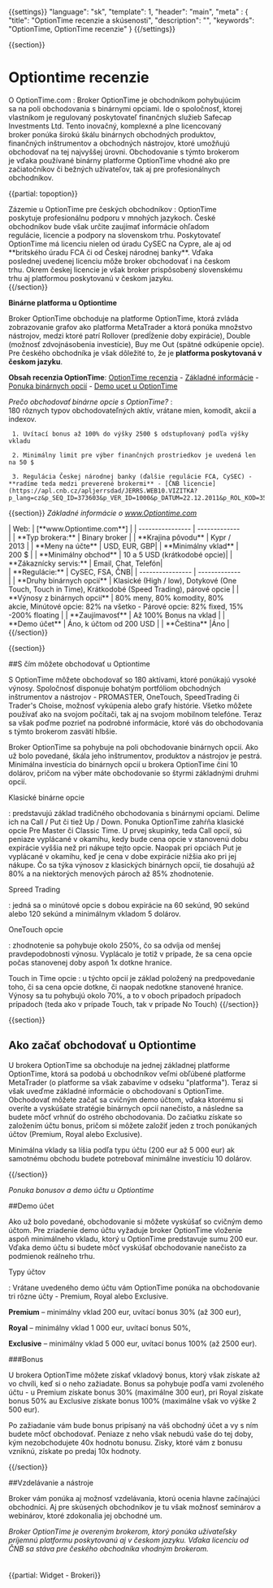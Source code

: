 ﻿{{settings}}
  "language": "sk",
  "template": 1,
  "header": "main",
  "meta" : {
    "title": "OptionTime recenzie a skúsenosti",
    "description": "",
    "keywords": "OptionTime, OptionTime recenzie"
  }
{{/settings}}
<div itemprop="review" itemscope itemtype="http://schema.org/Review">

<span itemprop="reviewRating" itemscope itemtype="http://schema.org/Rating">
  <meta itemprop="worstRating" content="1"/>
  <meta itemprop="ratingValue" content="70"/>
  <meta itemprop="bestRating" content="100"/>
</span>
<meta itemprop="itemreviewed" content="optiontime">
<meta itemprop="author" content="ForexSrovnávač.cz">

<div class="row">
<div class="col-md-9" role="main" markdown="1">

{{section}}

# Optiontime recenzie
<div class="row" style="width:92%">
  <div class="col-md-6" markdown="1">
O OptionTime.com
:    
Broker OptionTime je obchodníkom pohybujúcim sa na poli obchodovania s binárnymi opciami. Ide o spoločnosť, ktorej vlastníkom je regulovaný poskytovateľ finančných služieb Safecap Investments Ltd. Tento inovačný, komplexné a plne licencovaný broker ponúka širokú škálu binárnych obchodných produktov, finančných inštrumentov a obchodných nástrojov, ktoré umožňujú obchodovať na tej najvyššej úrovni. Obchodovanie s týmto brokerom je vďaka používané binárny platforme OptionTime vhodné ako pre začiatočníkov či bežných užívateľov, tak aj pre profesionálnych obchodníkov.

{{partial: topoption}}

</div>
  <div class="col-md-6" markdown="1">
Zázemie u OptionTime pre českých obchodníkov
:    
OptionTime poskytuje profesionálnu podporu v mnohých jazykoch. České obchodníkov bude však určite zaujímať informácie ohľadom regulácie, licencie a podpory na slovenskom trhu. Poskytovateľ OptionTime má licenciu nielen od úradu CySEC na Cypre, ale aj od **britského úradu FCA či od Českej národnej banky**. Vďaka poslednej uvedenej licenciu môže broker obchodovať i na českom trhu. Okrem českej licencie je však broker prispôsobený slovenskému trhu aj platformou poskytovanú v českom jazyku.




</div>
</div>
{{/section}}

**Binárne platforma u Optiontime**

Broker OptionTime obchoduje na platforme OptionTime, ktorá zvláda zobrazovanie grafov ako platforma MetaTrader a ktorá ponúka množstvo nástrojov, medzi ktoré patrí Rollover (predĺženie doby expirácie), Double (možnosť zdvojnásobenia investície), Buy me Out (spätné odkúpenie opcie). Pre českého obchodníka je však dôležité to, že je **platforma poskytovaná v českom jazyku**.

**Obsah recenzia OptionTime**:  [OptionTime recenzia](http://forexsrovnavac.cz/sk/optiontime#section-1) - [Základné informácie](http://forexsrovnavac.cz/sk/optiontime#section-2) - [Ponuka binárnych opcií](http://forexsrovnavac.cz/sk/optiontime#section-3) - [Demo ucet u OptionTime](http://forexsrovnavac.cz/sk/optiontime#section-4)


*Prečo obchodovať binárne opcie s OptionTime?*
:    
     180 rôznych typov obchodovateľných aktív, vrátane mien, komodít, akcií a indexov.

     1. Uvítací bonus až 100% do výšky 2500 $ odstupňovaný podľa výšky vkladu
    
     2. Minimálny limit pre výber finančných prostriedkov je uvedená len na 50 $

     3. Regulácia Českej národnej banky (ďalšie regulácie FCA, CySEC) - **radíme teda medzi preverené brokermi** - [ČNB licencie](https://apl.cnb.cz/apljerrsdad/JERRS.WEB10.VIZITKA?p_lang=cz&p_SEQ_ID=373603&p_VER_ID=1000&p_DATUM=22.12.2011&p_ROL_KOD=35).

{{section}}
*Základné informácie o www.Optiontime.com*
<div class="row" style="width:92%">
  <div class="col-md-6" markdown="1">
| Web:     |   [**www.Optiontime.com**] |
| ---------------- | ------------- |
| **Typ brokera:**   | Binary broker  |
| **Krajina pôvodu**   | Kypr / 2013  |
| **Meny na účte** | USD, EUR, GBP|
| **Minimálny vklad** | 200 $ |
| **Minimálny obchod**  | 10 a 5 USD (krátkodobé opcie)|
| **Zákaznícky servis:**  | Email, Chat, Telefón|



  </div>
  <div class="col-md-6" markdown="1">
| **Regulácie:**  | CySEC, FSA, ČNB|
| ---------------- | ------------- |
| **Druhy binárnych opcií**  | Klasické (High / low), Dotykové (One Touch, Touch in Time), Krátkodobé (Speed Trading), párové opcie |
| **Výnosy z binárnych opcií**  | 80% meny, 80% komodity, 80% akcie, Minútové opcie: 82% na všetko - Párové opcie: 82% fixed, 15% -200% floating |
| **Zaujímavosť**  | Až 100% Bonus na vklad |
| **Demo účet**  | Áno, k účtom od 200 USD |
| **Čeština**  |Áno |

</div>
</div>
{{/section}}

{{section}}

##S čím môžete obchodovať u Optiontime

S OptionTime môžete obchodovať so 180 aktívami, ktoré ponúkajú vysoké výnosy. Spoločnosť disponuje bohatým portfóliom obchodných inštrumentov a nástrojov - PROMASTER, OneTouch, SpeedTrading či Trader's Choise, možnosť vykúpenia alebo grafy histórie. Všetko môžete používať ako na svojom počítači, tak aj na svojom mobilnom telefóne. Teraz sa však poďme pozrieť na podrobné informácie, ktoré vás do obchodovania s týmto brokerom zasvätí hlbšie.

Broker OptionTime sa pohybuje na poli obchodovanie binárnych opcií. Ako už bolo povedané, škála jeho inštrumentov, produktov a nástrojov je pestrá. Minimálna investícia do binárnych opcií u brokera OptionTime činí 10 dolárov, pričom na výber máte obchodovanie so štyrmi základnými druhmi opcií.


Klasické binárne opcie

:   predstavujú základ tradičného obchodovania s binárnymi opciami. Delíme ich na Call / Put či tiež Up / Down. Ponuka OptionTime zahŕňa klasické opcie Pre Master či Classic Time. U prvej skupinky, teda Call opcií, sú peniaze vyplácané v okamihu, kedy bude cena opcie v stanovenú dobu expirácie vyššia než pri nákupe tejto opcie. Naopak pri opciách Put je vyplácané v okamihu, keď je cena v dobe expirácie nižšia ako pri jej nákupe. Čo sa týka výnosov z klasických binárnych opcií, tie dosahujú až 80% a na niektorých menových pároch až 85% zhodnotenie.


Spreed Trading 

:   jedná sa o minútové opcie s dobou expirácie na 60 sekúnd, 90 sekúnd alebo 120 sekúnd a minimálnym vkladom 5 dolárov.

OneTouch opcie

:    zhodnotenie sa pohybuje okolo 250%, čo sa odvíja od menšej pravdepodobnosti výnosu. Vyplácalo je totiž v prípade, že sa cena opcie počas stanovenej doby aspoň 1x dotkne hranice.

Touch in Time opcie 
:    u týchto opcií je základ položený na predpovedanie toho, či sa cena opcie dotkne, či naopak nedotkne stanovené hranice. Výnosy sa tu pohybujú okolo 70%, a to v oboch prípadoch prípadoch prípadoch (teda ako v prípade Touch, tak v prípade No Touch)
{{/section}}

{{section}}
## Ako začať obchodovať u Optiontime

U brokera OptionTime sa obchoduje na jednej základnej platforme OptionTime, ktorá sa podobá u obchodníkov veľmi obľúbené platforme MetaTrader (o platforme sa však zabavíme v odseku "platforma"). Teraz si však uveďme základné informácie o obchodovaní s OptionTime. Obchodovať môžete začať sa cvičným demo účtom, vďaka ktorému si overíte a vyskúšate stratégie binárnych opcií nanečisto, a následne sa budete môcť vrhnúť do ostrého obchodovania. Do začiatku získate so založením účtu bonus, pričom si môžete založiť jeden z troch ponúkaných účtov (Premium, Royal alebo Exclusive).

Minimálna vklady sa líšia podľa typu účtu (200 eur až 5 000 eur) ak samotnému obchodu budete potrebovať minimálne investíciu 10 dolárov.

{{/section}}

*Ponuka bonusov a demo účtu u Optiontime*

##Demo účet

Ako už bolo povedané, obchodovanie si môžete vyskúšať so cvičným demo účtom. Pre zriadenie demo účtu vyžaduje broker OptionTime vloženie aspoň minimálneho vkladu, ktorý u OptionTime predstavuje sumu 200 eur. Vďaka demo účtu si budete môcť vyskúšať obchodovanie nanečisto za podmienok reálneho trhu.

Typy účtov

:   Vrátane uvedeného demo účtu vám OptionTime ponúka na obchodovanie tri rôzne účty - Premium, Royal alebo Exclusive.

**Premium** – minimálny vklad 200 eur, uvítací bonus 30% (až 300 eur),

**Royal** – minimálny vklad 1 000 eur, uvítací bonus 50%,

**Exclusive** – minimálny vklad 5 000 eur, uvítací bonus 100% (až 2500 eur).

###Bonus

U brokera OptionTime môžete získať vkladový bonus, ktorý však získate až vo chvíli, keď si o neho zažiadate. Bonus sa pohybuje podľa vami zvoleného účtu - u Premium získate bonus 30% (maximálne 300 eur), pri Royal získate bonus 50% au Exclusive získate bonus 100% (maximálne však vo výške 2 500 eur).

Po zažiadanie vám bude bonus pripísaný na váš obchodný účet a vy s ním budete môcť obchodovať. Peniaze z neho však nebudú vaše do tej doby, kým nezobchodujete 40x hodnotu bonusu. Zisky, ktoré vám z bonusu vzniknú, získate po predaj 10x hodnoty.




{{/section}}

##Vzdelávanie a nástroje

Broker vám ponúka aj možnosť vzdelávania, ktorú ocenia hlavne začínajúci obchodníci. Aj pre skúsených obchodníkov je tu však možnosť seminárov a webinárov, ktoré zdokonalia jej obchodné um.

*Broker OptionTime je overeným brokerom, ktorý ponúka užívateľsky príjemnú platformu poskytovanú aj v českom jazyku. Vďaka licenciu od ČNB sa stáva pre českého obchodníka vhodným brokerom.*



</div>
<div class="col-md-3" markdown="1">
<div class="well" markdown="1" style="margin-top: 2.5em">



</div>
<div class="container-fluid" markdown="1">

{{partial: Widget - Brokeri}}






</div>
</div>
</div>

</div><!-- /itemreview -->